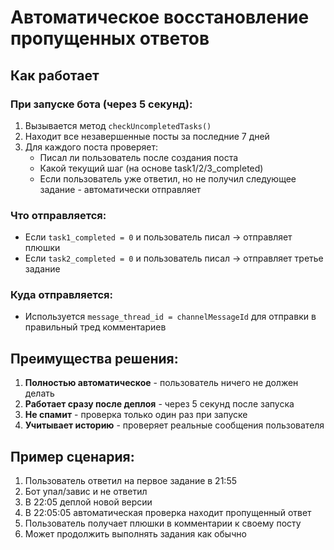 # Автоматическое восстановление пропущенных ответов

## Как работает

### При запуске бота (через 5 секунд):
1. Вызывается метод `checkUncompletedTasks()`
2. Находит все незавершенные посты за последние 7 дней
3. Для каждого поста проверяет:
   - Писал ли пользователь после создания поста
   - Какой текущий шаг (на основе task1/2/3_completed)
   - Если пользователь уже ответил, но не получил следующее задание - автоматически отправляет

### Что отправляется:
- Если `task1_completed = 0` и пользователь писал → отправляет плюшки
- Если `task2_completed = 0` и пользователь писал → отправляет третье задание

### Куда отправляется:
- Используется `message_thread_id = channelMessageId` для отправки в правильный тред комментариев

## Преимущества решения:
1. **Полностью автоматическое** - пользователь ничего не должен делать
2. **Работает сразу после деплоя** - через 5 секунд после запуска
3. **Не спамит** - проверка только один раз при запуске
4. **Учитывает историю** - проверяет реальные сообщения пользователя

## Пример сценария:
1. Пользователь ответил на первое задание в 21:55
2. Бот упал/завис и не ответил
3. В 22:05 деплой новой версии
4. В 22:05:05 автоматическая проверка находит пропущенный ответ
5. Пользователь получает плюшки в комментарии к своему посту
6. Может продолжить выполнять задания как обычно